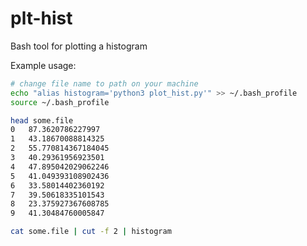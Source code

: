 # plt-hist
Bash tool for plotting a histogram

Example usage:

```bash
# change file name to path on your machine
echo "alias histogram='python3 plot_hist.py'" >> ~/.bash_profile
source ~/.bash_profile

head some.file
0	87.3620786227997
1	43.18670088814325
2	55.770814367184045
3	40.29361956923501
4	47.895042029062246
5	41.049393108902436
6	33.58014402360192
7	39.50618335101543
8	23.375927367608785
9	41.30484760005847

cat some.file | cut -f 2 | histogram

```

